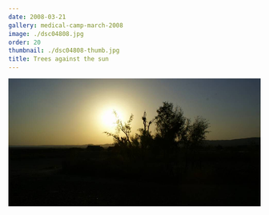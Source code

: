 ```yaml
---
date: 2008-03-21
gallery: medical-camp-march-2008
image: ./dsc04808.jpg
order: 20
thumbnail: ./dsc04808-thumb.jpg
title: Trees against the sun
---
```


![Trees against the sun](./dsc04808.jpg)